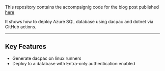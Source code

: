This repository contains the accompaignig code for the blog post published [here](https://maxdon.tech/posts/gha-publish-dacpac-entra-only-auth/)

It shows how to deploy Azure SQL database using dacpac and dotnet via GitHub actions.

---

## Key Features

- Generate dacpac on linux runners
- Deploy to a database with Entra-only authentication enabled